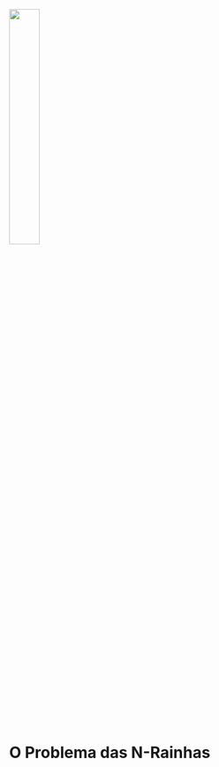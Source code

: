 <img align="center" width="33%" src="https://user-images.githubusercontent.com/36541911/114563329-b3e8ff80-9c45-11eb-9b19-7c2a55922b1f.png"> 
<h1>O Problema das N-Rainhas</h1>

